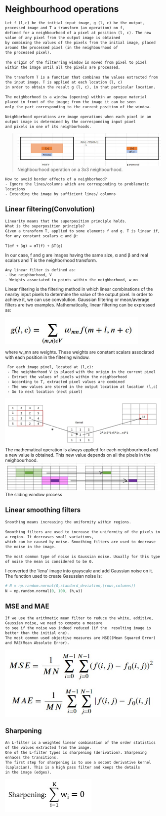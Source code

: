# Neighbourhood operations
    Let f (l,c) be the initial input image, g (l, c) be the output, processed image and T a transform (an operation) on f,
    defined for a neighbourhood of a pixel at position (l, c). The new value of any pixel from the output image is obtained 
    by combining the values of the pixels from the initial image, placed around the processed pixel (in the neighbourhood of 
    the processed pixel). 
    
    The origin of the filterring window is moved from pixel to pixel within the image until all the pixels are processed. 
      
    The transform T is a function that combines the values extracted from the input image. T is applied at each location (l, c)
    in order to obtain the result g (l, c), in that particular location. 
    
    The neighborhood is a window (opening) within an opaque material placed in front of the image; from the image it can be seen
    only the part corresponding to the current position of the window.
    
    Neighborhood operations are image operations when each pixel in an output image is determined by the corresponding input pixel 
    and pixels in one of its neighborhoods.

> ![neighbourhood_operations](https://github.com/dianatat12/Image-Processing/blob/main/images/neighbourhood_operations.jpg)
>Neighbourhood operation on a 3x3 neighbourhood.

    How to avoid border effects of a neighborhood?
    - Ignore the lines/columns which are corresponding to problematic locations
    - Extending the image by sufficient lines/ columns

## Linear filtering(Convolution)

    Linearity means that the superposition principle holds.
    What is the superposition principle?
    Given a transform T, applied to some elements f and g. T is linear if, for any constant scalars α and β:

    T(αf + βg) = αT(f) + βT(g)

In our case, f and g are images having the same size, α and β and real scalars and T is the neighborhood transform. 

    Any linear filter is defined as:
    - Use neighborhood, V
    - Weights associated to points within the neighborhood, w_mn

Linear filtering is the filtering method in which linear combinations of the nearby input pixels to determine the value of the output pixel. In order to achieve it, we can use convolution. Gaussian filtering or mean/average filters are two examples. Mathematically, linear filtering can be expressed as:

![linear_filtering](https://github.com/dianatat12/Image-Processing/blob/main/images/convolution_formula.jpg)

where w_mn are weights. These weights are constant scalars associated with each position in the filtering window.

     For each image pixel, located at (l,c):
     - The neighborhood V is placed with the origin in the current pixel
     - Extract the values of pixels within the neighborhood
     - According to T, extracted pixel values are combined
     - The new values are stored in the output location at location (l,c)
     - Go to next location (next pixel)

![convolution](https://github.com/dianatat12/Image-Processing/blob/main/images/convolution.jpg)
The mathematical operation is always applied for each neighbourhood and a new value is obtained. This new value depends on all the pixels in the neighbourhood.
![sliding](https://github.com/dianatat12/Image-Processing/blob/main/images/sliding_window.png)
The sliding window process

## Linear smoothing filters

    Snoothing means increasing the uniformity within regions.

    Smoothing filters are used to increase the uniformity of the pixels in a region. It decreases small variations, 
    which can be caused by noise. Smoothing filters are used to decrease the noise in the image. 

    The most common type of noise is Gaussian noise. Usually for this type of noise the mean is considered to be 0.

I converted the 'lena' image into grayscale and add Gaussian noise on it. The function used to create Gasussian noise is:

```python
# N = np.random.normal(0,standard_deviation,(rows,columns))
N = np.random.normal(0, 100, (h,w))
```

## MSE and MAE 

    If we use the arithmetic mean filter to reduce the white, additive, Gaussian noise, we need to compute a measure 
    to see if the noise was indeed reduced (if the  resulting image is better than the initial one).
    The most common used objective measures are MSE((Mean Squared Error) and MAE(Mean Absolute Error).
![mase_mae](https://github.com/dianatat12/Image-Processing/blob/main/images/mse_mae.jpg)

## Sharpening

    An L-filter is a weighted linear combination of the order statistics of the values extracted from the image.
    One of the L-filter types is sharpening (derivation). Sharpening enhaces the transitions.
    The first step for sharpening is to use a secont derivative kernel (Laplacian). This is a high pass filter and keeps the details 
    in the image (edges).
![sharpenong_formula](https://github.com/dianatat12/Image-Processing/blob/main/images/sharpening_formula.jpg)
